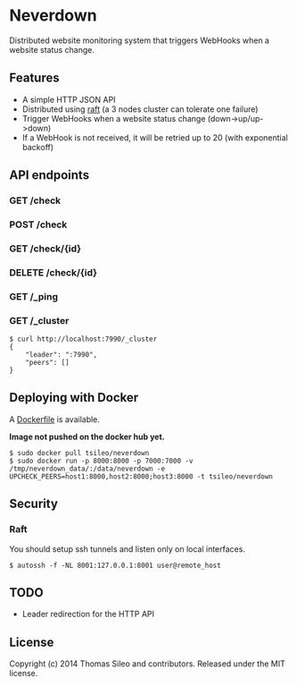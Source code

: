 # Neverdown

Distributed website monitoring system that triggers WebHooks when a website status change.

## Features

- A simple HTTP JSON API
- Distributed using [raft](https://github.com/hashicorp/raft) (a 3 nodes cluster can tolerate one failure)
- Trigger WebHooks when a website status change (down->up/up->down)
- If a WebHook is not received, it will be retried up to 20 (with exponential backoff)

## API endpoints

### GET /check

### POST /check

### GET /check/{id}

### DELETE /check/{id}

### GET /_ping

### GET /_cluster

```console
$ curl http://localhost:7990/_cluster
{
    "leader": ":7990", 
    "peers": []
}
```

## Deploying with Docker

A [Dockerfile](.docker/Dockerfile) is available.

**Image not pushed on the docker hub yet.**

```console
$ sudo docker pull tsileo/neverdown
$ sudo docker run -p 8000:8000 -p 7000:7000 -v /tmp/neverdown_data/:/data/neverdown -e UPCHECK_PEERS=host1:8000,host2:8000;host3:8000 -t tsileo/neverdown
```
## Security

### Raft

You should setup ssh tunnels and listen only on local interfaces.

```console
$ autossh -f -NL 8001:127.0.0.1:8001 user@remote_host
```

## TODO

- Leader redirection for the HTTP API

## License

Copyright (c) 2014 Thomas Sileo and contributors. Released under the MIT license.
